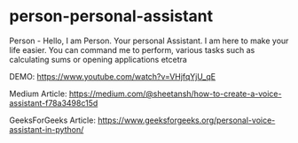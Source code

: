 # person-personal-assistant
Person - Hello, I am Person. Your personal Assistant. I am here to make your life easier. You can command me to perform, various tasks such as calculating sums or opening applications etcetra

DEMO: https://www.youtube.com/watch?v=VHjfqYjU_qE

Medium Article:
https://medium.com/@sheetansh/how-to-create-a-voice-assistant-f78a3498c15d

GeeksForGeeks Article:
https://www.geeksforgeeks.org/personal-voice-assistant-in-python/

